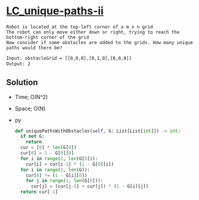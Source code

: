 # [LC_unique-paths-ii](https://leetcode.com/problems/unique-paths-ii)

```en
Robot is located at the top-left corner of a m x n grid
The robot can only move either down or right, trying to reach the bottom-right corner of the grid
Now consider if some obstacles are added to the grids. How many unique paths would there be?
```

```txt
Input: obstacleGrid = [[0,0,0],[0,1,0],[0,0,0]]
Output: 2
```

## Solution

* Time; O(N^2)
* Space; O(N)

* py

  ```py
  def uniquePathsWithObstacles(self, G: List[List[int]]) -> int:
    if not G:
      return
    cur = [0] * len(G[0])
    cur[0] = 1 - G[0][0]
    for i in range(1, len(G[0])):
      cur[i] = cur[i-1] * (1 - G[0][i])
    for i in range(1, len(G)):
      cur[0] *= (1 - G[i][0])
      for j in range(1, len(G[0])):
        cur[j] = (cur[j-1] + cur[j]) * (1 - G[i][j])
    return cur[-1]

  ```
